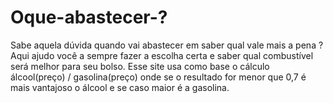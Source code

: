 # Oque-abastecer-?

Sabe aquela dúvida quando vai abastecer em saber qual vale mais a pena ?
Aqui ajudo você a sempre fazer a escolha certa e saber qual combustível será melhor para seu bolso.
Esse site usa como base o cálculo álcool(preço) / gasolina(preço) onde se o resultado for menor que 0,7 é mais vantajoso o álcool e se caso maior é a gasolina.